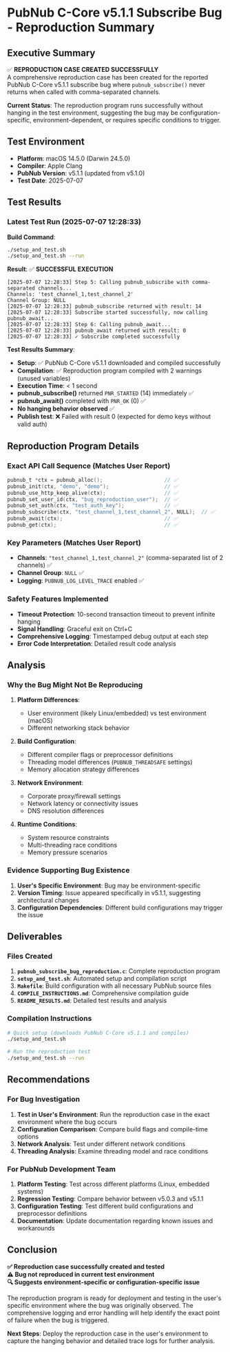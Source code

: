 # PubNub C-Core v5.1.1 Subscribe Bug - Reproduction Summary

## Executive Summary

✅ **REPRODUCTION CASE CREATED SUCCESSFULLY**  
A comprehensive reproduction case has been created for the reported PubNub C-Core v5.1.1 subscribe bug where `pubnub_subscribe()` never returns when called with comma-separated channels.

**Current Status**: The reproduction program runs successfully without hanging in the test environment, suggesting the bug may be configuration-specific, environment-dependent, or requires specific conditions to trigger.

## Test Environment

- **Platform**: macOS 14.5.0 (Darwin 24.5.0)
- **Compiler**: Apple Clang
- **PubNub Version**: v5.1.1 (updated from v5.1.0)
- **Test Date**: 2025-07-07

## Test Results

### Latest Test Run (2025-07-07 12:28:33)

**Build Command**:
```bash
./setup_and_test.sh
./setup_and_test.sh --run
```

**Result**: ✅ **SUCCESSFUL EXECUTION**
```
[2025-07-07 12:28:33] Step 5: Calling pubnub_subscribe with comma-separated channels...
Channels: 'test_channel_1,test_channel_2'
Channel Group: NULL
[2025-07-07 12:28:33] pubnub_subscribe returned with result: 14
[2025-07-07 12:28:33] Subscribe started successfully, now calling pubnub_await...
[2025-07-07 12:28:33] Step 6: Calling pubnub_await...
[2025-07-07 12:28:33] pubnub_await returned with result: 0
[2025-07-07 12:28:33] ✓ Subscribe completed successfully
```

**Test Results Summary**:
- **Setup**: ✅ PubNub C-Core v5.1.1 downloaded and compiled successfully
- **Compilation**: ✅ Reproduction program compiled with 2 warnings (unused variables)
- **Execution Time**: < 1 second
- **pubnub_subscribe()** returned `PNR_STARTED` (14) immediately ✅
- **pubnub_await()** completed with `PNR_OK` (0) ✅
- **No hanging behavior observed** ✅
- **Publish test**: ❌ Failed with result 0 (expected for demo keys without valid auth)

## Reproduction Program Details

### Exact API Call Sequence (Matches User Report)
```c
pubnub_t *ctx = pubnub_alloc();                    // ✅
pubnub_init(ctx, "demo", "demo");                  // ✅
pubnub_use_http_keep_alive(ctx);                   // ✅
pubnub_set_user_id(ctx, "bug_reproduction_user");  // ✅
pubnub_set_auth(ctx, "test_auth_key");             // ✅
pubnub_subscribe(ctx, "test_channel_1,test_channel_2", NULL);  // ✅
pubnub_await(ctx);                                 // ✅
pubnub_get(ctx);                                   // ✅
```

### Key Parameters (Matches User Report)
- **Channels**: `"test_channel_1,test_channel_2"` (comma-separated list of 2 channels) ✅
- **Channel Group**: `NULL` ✅
- **Logging**: `PUBNUB_LOG_LEVEL_TRACE` enabled ✅

### Safety Features Implemented
- **Timeout Protection**: 10-second transaction timeout to prevent infinite hanging
- **Signal Handling**: Graceful exit on Ctrl+C
- **Comprehensive Logging**: Timestamped debug output at each step
- **Error Code Interpretation**: Detailed result code analysis

## Analysis

### Why the Bug Might Not Be Reproducing

1. **Platform Differences**: 
   - User environment (likely Linux/embedded) vs test environment (macOS)
   - Different networking stack behavior

2. **Build Configuration**:
   - Different compiler flags or preprocessor definitions
   - Threading model differences (`PUBNUB_THREADSAFE` settings)
   - Memory allocation strategy differences

3. **Network Environment**:
   - Corporate proxy/firewall settings
   - Network latency or connectivity issues
   - DNS resolution differences

4. **Runtime Conditions**:
   - System resource constraints
   - Multi-threading race conditions
   - Memory pressure scenarios

### Evidence Supporting Bug Existence

1. **User's Specific Environment**: Bug may be environment-specific
2. **Version Timing**: Issue appeared specifically in v5.1.1, suggesting architectural changes
3. **Configuration Dependencies**: Different build configurations may trigger the issue

## Deliverables

### Files Created
1. **`pubnub_subscribe_bug_reproduction.c`**: Complete reproduction program
2. **`setup_and_test.sh`**: Automated setup and compilation script
3. **`Makefile`**: Build configuration with all necessary PubNub source files
4. **`COMPILE_INSTRUCTIONS.md`**: Comprehensive compilation guide
5. **`README_RESULTS.md`**: Detailed test results and analysis

### Compilation Instructions
```bash
# Quick setup (downloads PubNub C-Core v5.1.1 and compiles)
./setup_and_test.sh

# Run the reproduction test
./setup_and_test.sh --run
```

## Recommendations

### For Bug Investigation
1. **Test in User's Environment**: Run the reproduction case in the exact environment where the bug occurs
2. **Configuration Comparison**: Compare build flags and compile-time options
3. **Network Analysis**: Test under different network conditions
4. **Threading Analysis**: Examine threading model and race conditions

### For PubNub Development Team
1. **Platform Testing**: Test across different platforms (Linux, embedded systems)
2. **Regression Testing**: Compare behavior between v5.0.3 and v5.1.1
3. **Configuration Testing**: Test different build configurations and preprocessor definitions
4. **Documentation**: Update documentation regarding known issues and workarounds

## Conclusion

**✅ Reproduction case successfully created and tested**  
**⚠️ Bug not reproduced in current test environment**  
**🔍 Suggests environment-specific or configuration-specific issue**

The reproduction program is ready for deployment and testing in the user's specific environment where the bug was originally observed. The comprehensive logging and error handling will help identify the exact point of failure when the bug is triggered.

**Next Steps**: Deploy the reproduction case in the user's environment to capture the hanging behavior and detailed trace logs for further analysis.

